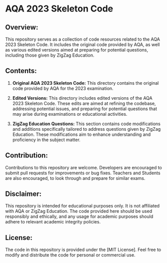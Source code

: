 # AQA 2023 Skeleton Code

## Overview:
This repository serves as a collection of code resources related to the AQA 2023 Skeleton Code. It includes the original code provided by AQA, as well as various edited versions aimed at preparing for potential questions, including those given by ZigZag Education.

## Contents:
1. **Original AQA 2023 Skeleton Code:** This directory contains the original code provided by AQA for the 2023 examination.
   
2. **Edited Versions:** This directory includes edited versions of the AQA 2023 Skeleton Code. These edits are aimed at refining the codebase, addressing potential issues, and preparing for potential questions that may arise during examinations or educational activities.

3. **ZigZag Education Questions:** This section contains code modifications and additions specifically tailored to address questions given by ZigZag Education. These modifications aim to enhance understanding and proficiency in the subject matter.

## Contribution:
Contributions to this repository are welcome. Developers are encouraged to submit pull requests for improvements or bug fixes. Teachers and Students are also encouraged, to look through and prepare for similar exams.

## Disclaimer:
This repository is intended for educational purposes only. It is not affiliated with AQA or ZigZag Education. The code provided here should be used responsibly and ethically, and any usage for academic purposes should adhere to relevant academic integrity policies.

## License:
The code in this repository is provided under the [MIT License]. Feel free to modify and distribute the code for personal or commercial use.
